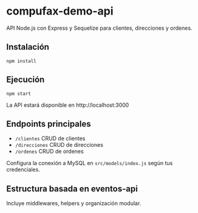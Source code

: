 # compufax-demo-api

API Node.js con Express y Sequelize para clientes, direcciones y ordenes.

## Instalación

```
npm install
```

## Ejecución

```
npm start
```

La API estará disponible en http://localhost:3000

## Endpoints principales

- `/clientes` CRUD de clientes
- `/direcciones` CRUD de direcciones
- `/ordenes` CRUD de ordenes

Configura la conexión a MySQL en `src/models/index.js` según tus credenciales.

## Estructura basada en eventos-api
Incluye middlewares, helpers y organización modular.
